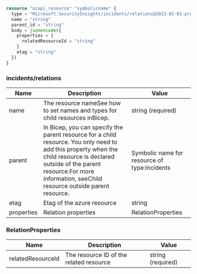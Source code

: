 ```terraform
resource "azapi_resource" "symbolicname" {
  type = "Microsoft.SecurityInsights/incidents/relations@2023-02-01-preview"
  name = "string"
  parent_id = "string"
  body = jsonencode({
    properties = {
      relatedResourceId = "string"
    }
    etag = "string"
  })
}

```

### incidents/relations

| Name | Description | Value |
|-|-|-|
| name | The resource nameSee how to set names and types for child resources inBicep. | string (required) |
| parent | In Bicep, you can specify the parent resource for a child resource. You only need to add this property when the child resource is declared outside of the parent resource.For more information, seeChild resource outside parent resource. | Symbolic name for resource of type:incidents |
| etag | Etag of the azure resource | string |
| properties | Relation properties | RelationProperties |


### RelationProperties

| Name | Description | Value |
|-|-|-|
| relatedResourceId | The resource ID of the related resource | string (required) |


